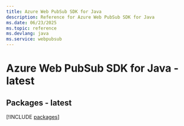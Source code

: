 ```yaml
---
title: Azure Web PubSub SDK for Java
description: Reference for Azure Web PubSub SDK for Java
ms.date: 06/23/2025
ms.topic: reference
ms.devlang: java
ms.service: webpubsub
---
```

# Azure Web PubSub SDK for Java - latest
## Packages - latest
[!INCLUDE [packages](web-pubsub-index.md)]